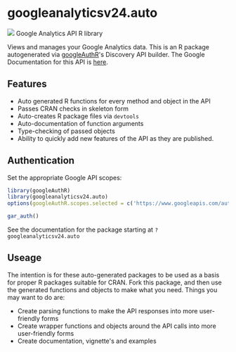 # googleanalyticsv24.auto
![](https://www.google.com/images/icons/product/analytics-32.png)
Google Analytics API R library

Views and manages your Google Analytics data.
This is an R package autogenerated via [googleAuthR](http://code.markedmondson.me/googleAuthR)'s Discovery API builder. 
The Google Documentation for this API is [here](https://developers.google.com/analytics/).

## Features 
 * Auto generated R functions for every method and object in the API
 * Passes CRAN checks in skeleton form
 * Auto-creates R package files via `devtools`
 * Auto-documentation of function arguments
 * Type-checking of passed objects
 * Ability to quickly add new features of the API as they are published.

## Authentication
Set the appropriate Google API scopes:

```r
library(googleAuthR)
library(googleanalyticsv24.auto)
options(googleAuthR.scopes.selected = c('https://www.googleapis.com/auth/analytics', 'https://www.googleapis.com/auth/analytics.readonly'))

gar_auth()
```
 See the documentation for the package starting at `?googleanalyticsv24.auto`
## Useage
The intention is for these auto-generated packages to be used as a basis for proper R packages suitable for CRAN.
Fork this package, and then use the generated functions and objects to make what you need.
Things you may want to do are:
* Create parsing functions to make the API responses into more user-friendly forms
* Create wrapper functions and objects around the API calls into more user-friendly forms
* Create documentation, vignette's and examples

